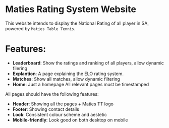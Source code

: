 # Maties Rating System Website

This website intends to display the National Rating of all player in SA, powered by `Maties Table Tennis`.

# Features:
- **Leaderboard**: Show the ratings and ranking of all players, allow dynamic filering
- **Explantion**: A page explaining the ELO rating system.
- **Matches**: Show all matches, allow dynamic filtering
- **Home**: Just a homepage
All relevant pages must be timestamped


All pages should have the following features:
- **Header**: Showing all the pages + Maties TT logo
- **Footer**: Showing contact details
- **Look**: Consistent colour scheme and aestetic
- **Mobile-friendly**: Look good on both desktop on mobile


